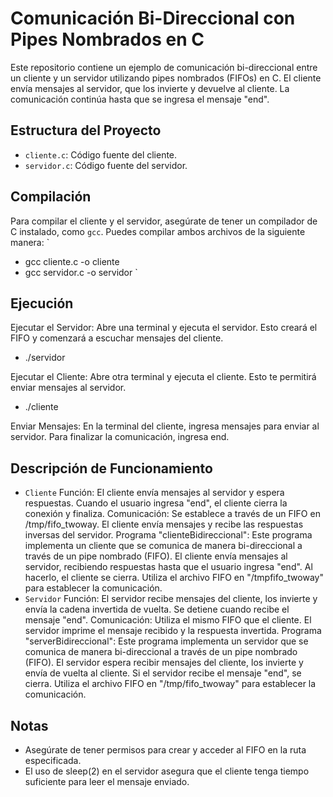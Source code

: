 
# Comunicación Bi-Direccional con Pipes Nombrados en C

Este repositorio contiene un ejemplo de comunicación bi-direccional entre un cliente y un servidor utilizando pipes nombrados (FIFOs) en C. El cliente envía mensajes al servidor, que los invierte y devuelve al cliente. La comunicación continúa hasta que se ingresa el mensaje "end".

## Estructura del Proyecto

- `cliente.c`: Código fuente del cliente.
- `servidor.c`: Código fuente del servidor.

## Compilación

Para compilar el cliente y el servidor, asegúrate de tener un compilador de C instalado, como `gcc`. Puedes compilar ambos archivos de la siguiente manera:
`
- gcc cliente.c -o cliente
- gcc servidor.c -o servidor
`

## Ejecución

Ejecutar el Servidor: Abre una terminal y ejecuta el servidor. Esto creará el FIFO y comenzará a escuchar mensajes del cliente.

- ./servidor

Ejecutar el Cliente: Abre otra terminal y ejecuta el cliente. Esto te permitirá enviar mensajes al servidor.

- ./cliente

Enviar Mensajes: En la terminal del cliente, ingresa mensajes para enviar al servidor. Para finalizar la comunicación, ingresa end.

## Descripción de Funcionamiento

- `Cliente`
    Función: El cliente envía mensajes al servidor y espera respuestas. Cuando el usuario ingresa "end", el cliente cierra la conexión y finaliza.
    Comunicación: Se establece a través de un FIFO en /tmp/fifo_twoway. El cliente envía mensajes y recibe las respuestas inversas del servidor.
    Programa "clienteBidireccional": Este programa implementa un cliente que se comunica de manera bi-direccional a través de un pipe nombrado (FIFO). El cliente envía mensajes al servidor, recibiendo respuestas hasta que el usuario ingresa "end". Al hacerlo, el cliente se cierra. Utiliza el archivo FIFO en "/tmpfifo_twoway" para establecer la comunicación.
- `Servidor`
    Función: El servidor recibe mensajes del cliente, los invierte y envía la cadena invertida de vuelta. Se detiene cuando recibe el mensaje "end".
    Comunicación: Utiliza el mismo FIFO que el cliente. El servidor imprime el mensaje recibido y la respuesta invertida.
    Programa "serverBidireccional": Este programa implementa un servidor que se comunica de manera bi-direccional a través de un pipe nombrado (FIFO). El servidor espera recibir mensajes del cliente, los invierte y envía de vuelta al cliente. Si el servidor recibe el mensaje "end", se cierra. Utiliza el archivo FIFO en "/tmp/fifo_twoway" para establecer la comunicación.

## Notas
- Asegúrate de tener permisos para crear y acceder al FIFO en la ruta especificada.
- El uso de sleep(2) en el servidor asegura que el cliente tenga tiempo suficiente para leer el mensaje enviado.
